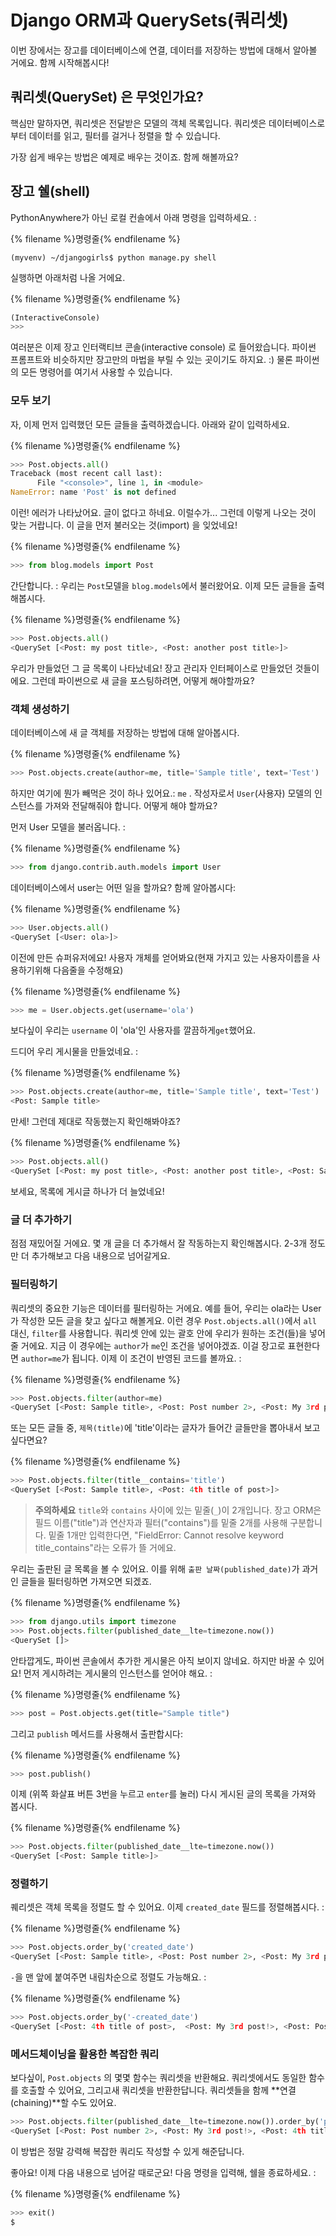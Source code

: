 # Django ORM과 QuerySets(쿼리셋)

이번 장에서는 장고를 데이터베이스에 연결, 데이터를 저장하는 방법에 대해서 알아볼 거에요. 함께 시작해봅시다!

## 쿼리셋(QuerySet) 은 무엇인가요?

핵심만 말하자면, 쿼리셋은 전달받은 모델의 객체 목록입니다. 쿼리셋은 데이터베이스로부터 데이터를 읽고, 필터를 걸거나 정렬을 할 수 있습니다.

가장 쉽게 배우는 방법은 예제로 배우는 것이죠. 함께 해볼까요?

## 장고 쉘(shell)

PythonAnywhere가 아닌 로컬 컨솔에서 아래 명령을 입력하세요. :

{% filename %}명령줄{% endfilename %}

    (myvenv) ~/djangogirls$ python manage.py shell
    

실행하면 아래처럼 나올 거에요.

{% filename %}명령줄{% endfilename %}

```python
(InteractiveConsole)
>>>
```

여러분은 이제 장고 인터랙티브 콘솔(interactive console) 로 들어왔습니다. 파이썬 프롬프트와 비슷하지만 장고만의 마법을 부릴 수 있는 곳이기도 하지요. :) 물론 파이썬의 모든 명령어를 여기서 사용할 수 있습니다.

### 모두 보기

자, 이제 먼저 입력했던 모든 글들을 출력하겠습니다. 아래와 같이 입력하세요.

{% filename %}명령줄{% endfilename %}

```python
>>> Post.objects.all()
Traceback (most recent call last):
      File "<console>", line 1, in <module>
NameError: name 'Post' is not defined
```

이런! 에러가 나타났어요. 글이 없다고 하네요. 이럴수가... 그런데 이렇게 나오는 것이 맞는 거랍니다. 이 글을 먼저 불러오는 것(import) 을 잊었네요!

{% filename %}명령줄{% endfilename %}

```python
>>> from blog.models import Post
```

간단합니다. : 우리는 `Post`모델을 `blog.models`에서 불러왔어요. 이제 모든 글들을 출력해봅시다.

{% filename %}명령줄{% endfilename %}

```python
>>> Post.objects.all()
<QuerySet [<Post: my post title>, <Post: another post title>]>
```

우리가 만들었던 그 글 목록이 나타났네요! 장고 관리자 인터페이스로 만들었던 것들이에요. 그런데 파이썬으로 새 글을 포스팅하려면, 어떻게 해야할까요?

### 객체 생성하기

데이터베이스에 새 글 객체를 저장하는 방법에 대해 알아봅시다.

{% filename %}명령줄{% endfilename %}

```python
>>> Post.objects.create(author=me, title='Sample title', text='Test')
```

하지만 여기에 뭔가 빼먹은 것이 하나 있어요.: `me` . 작성자로서 `User`(사용자) 모델의 인스턴스를 가져와 전달해줘야 합니다. 어떻게 해야 할까요?

먼저 User 모델을 불러옵니다. :

{% filename %}명령줄{% endfilename %}

```python
>>> from django.contrib.auth.models import User
```

데이터베이스에서 user는 어떤 일을 할까요? 함께 알아봅시다:

{% filename %}명령줄{% endfilename %}

```python
>>> User.objects.all()
<QuerySet [<User: ola>]>
```

이전에 만든 슈퍼유저에요! 사용자 개체를 얻어봐요(현재 가지고 있는 사용자이름을 사용하기위해 다음줄을 수정해요)

{% filename %}명령줄{% endfilename %}

```python
>>> me = User.objects.get(username='ola')
```

보다싶이 우리는 `username` 이 'ola'인 사용자를 깔끔하게`get`했어요.

드디어 우리 게시물을 만들었네요. :

{% filename %}명령줄{% endfilename %}

```python
>>> Post.objects.create(author=me, title='Sample title', text='Test')
<Post: Sample title>
```

만세! 그런데 제대로 작동했는지 확인해봐야죠?

{% filename %}명령줄{% endfilename %}

```python
>>> Post.objects.all()
<QuerySet [<Post: my post title>, <Post: another post title>, <Post: Sample title>]>
```

보세요, 목록에 게시글 하나가 더 늘었네요! 

### 글 더 추가하기

점점 재밌어질 거에요. 몇 개 글을 더 추가해서 잘 작동하는지 확인해봅시다. 2-3개 정도만 더 추가해보고 다음 내용으로 넘어갈게요.

### 필터링하기

쿼리셋의 중요한 기능은 데이터를 필터링하는 거에요. 예를 들어, 우리는 ola라는 User가 작성한 모든 글을 찾고 싶다고 해볼게요. 이런 경우 `Post.objects.all()`에서 `all` 대신, `filter`를 사용합니다. 쿼리셋 안에 있는 괄호 안에 우리가 원하는 조건(들)을 넣어줄 거에요. 지금 이 경우에는 `author`가 `me`인 조건을 넣어야겠죠. 이걸 장고로 표현한다면 `author=me`가 됩니다. 이제 이 조건이 반영된 코드를 볼까요. :

{% filename %}명령줄{% endfilename %}

```python
>>> Post.objects.filter(author=me)
<QuerySet [<Post: Sample title>, <Post: Post number 2>, <Post: My 3rd post!>, <Post: 4th title of post>]>
```

또는 모든 글들 중, `제목(title)`에 'title'이라는 글자가 들어간 글들만을 뽑아내서 보고 싶다면요?

{% filename %}명령줄{% endfilename %}

```python
>>> Post.objects.filter(title__contains='title')
<QuerySet [<Post: Sample title>, <Post: 4th title of post>]>
```

> **주의하세요** `title`와 `contains` 사이에 있는 밑줄(`_`)이 2개입니다. 장고 ORM은 필드 이름("title")과 연산자과 필터("contains")를 밑줄 2개를 사용해 구분합니다. 밑줄 1개만 입력한다면, "FieldError: Cannot resolve keyword title_contains"라는 오류가 뜰 거에요.

우리는 출판된 글 목록을 볼 수 있어요. 이를 위해 `출판 날짜(published_date)`가 과거인 글들을 필터링하면 가져오면 되겠죠.

{% filename %}명령줄{% endfilename %}

```python
>>> from django.utils import timezone
>>> Post.objects.filter(published_date__lte=timezone.now())
<QuerySet []>
```

안타깝게도, 파이썬 콘솔에서 추가한 게시물은 아직 보이지 않네요. 하지만 바꿀 수 있어요! 먼저 게시하려는 게시물의 인스턴스를 얻어야 해요. :

{% filename %}명령줄{% endfilename %}

```python
>>> post = Post.objects.get(title="Sample title")
```

그리고 `publish` 메서드를 사용해서 출판합시다:

{% filename %}명령줄{% endfilename %}

```python
>>> post.publish()
```

이제 (위쪽 화살표 버튼 3번을 누르고 `enter`를 눌러) 다시 게시된 글의 목록을 가져와 봅시다.

{% filename %}명령줄{% endfilename %}

```python
>>> Post.objects.filter(published_date__lte=timezone.now())
<QuerySet [<Post: Sample title>]>
```

### 정렬하기

퀘리셋은 객체 목록을 정렬도 할 수 있어요. 이제 `created_date` 필드를 정렬해봅시다. :

{% filename %}명령줄{% endfilename %}

```python
>>> Post.objects.order_by('created_date')
<QuerySet [<Post: Sample title>, <Post: Post number 2>, <Post: My 3rd post!>, <Post: 4th title of post>]>
```

`-`을 맨 앞에 붙여주면 내림차순으로 정렬도 가능해요. :

{% filename %}명령줄{% endfilename %}

```python
>>> Post.objects.order_by('-created_date')
<QuerySet [<Post: 4th title of post>,  <Post: My 3rd post!>, <Post: Post number 2>, <Post: Sample title>]>
```

### 메서드체이닝을 활용한 복잡한 쿼리

보다싶이, `Post.objects` 의 몇몇 함수는 쿼리셋을 반환해요. 쿼리셋에서도 동일한 함수를 호출할 수 있어요, 그리고새 쿼리셋을 반환한답니다. 쿼리셋들을 함께 **연결(chaining)**할 수도 있어요.

```python
>>> Post.objects.filter(published_date__lte=timezone.now()).order_by('published_date')
<QuerySet [<Post: Post number 2>, <Post: My 3rd post!>, <Post: 4th title of post>, <Post: Sample title>]>
```

이 방법은 정말 강력해 복잡한 쿼리도 작성할 수 있게 해준답니다.

좋아요! 이제 다음 내용으로 넘어갈 때로군요! 다음 명령을 입력해, 쉘을 종료하세요. :

{% filename %}명령줄{% endfilename %}

```python
>>> exit()
$
```